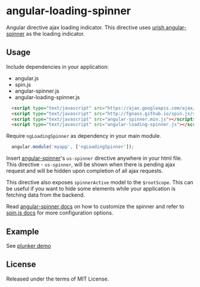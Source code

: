 angular-loading-spinner
=======================

Angular directive ajax loading indicator. This directive uses [urish angular-spinner](https://github.com/urish/angular-spinner) as the loading indicator.

Usage
--------------------------------
Include dependencies in your application:
- angular.js
- spin.js
- angular-spinner.js
- angular-loading-spinner.js


```html
  <script type="text/javascript" src="https://ajax.googleapis.com/ajax/libs/angularjs/1.2.9/angular.min.js"></script>
  <script type="text/javascript" src="http://fgnass.github.io/spin.js/spin.min.js"></script>
  <script type="text/javascript" src="angular-spinner.min.js"></script>
  <script type="text/javascript" src="angular-loading-spinner.js"></script>

```

Require `ngLoadingSpinner` as dependency in your main module.

```javascript
  angular.module('myapp', ['ngLoadingSpinner']);
```

Insert [angular-spinner](https://github.com/urish/angular-spinner)'s `us-spinner` directive anywhere in your html file. This directive - `us-spinner`, will be shown when there is pending ajax request and will be hidden upon completion of all ajax requests.

This directive also exposes `spinnerActive` model to the `$rootScope`. This can be useful if you want to hide some elements while your application is fetching data from the backend.

Read [angular-spinner docs](https://github.com/urish/angular-spinner) on how to customize the spinner and refer to [spin.js docs](http://fgnass.github.io/spin.js/) for more configuration options.

Example
------------
See [plunker demo](http://plnkr.co/edit/PUjrEIt0YLTwr0rUInv8?p=preview)

## License

Released under the terms of MIT License.
